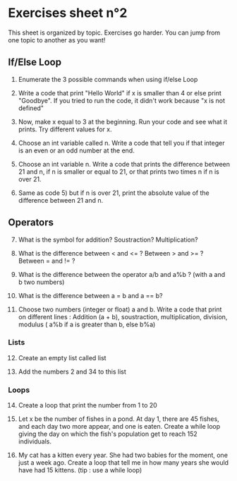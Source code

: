 # Exercises sheet n°2
This sheet is organized by topic. Exercises go harder. You can jump from one topic to another as you want!

## If/Else Loop

1) Enumerate the 3 possible commands when using if/else Loop

2) Write a code that print "Hello World" if x is smaller than 4 or else print "Goodbye".
If you tried to run the code, it didn't work because "x is not defined"
3) Now, make x equal to 3 at the beginning. Run your code and see what it prints.
Try different values for x.

4) Choose an int variable called n. Write a code that tell you if that integer is an even or an odd number at the end.

5) Choose an int variable n. Write a code that prints the difference between 21 and n, if n is smaller or equal to 21,
or that prints two times n if n is over 21.

6) Same as code 5) but if n is over 21, print the absolute value of the difference between 21 and n.

## Operators

7) What is the symbol for addition? Soustraction? Multiplication?

8) What is the difference between < and <= ? Between > and  >= ? Between = and != ?

9) What is the difference between the operator a/b and a%b ? (with a and b two numbers) 

10) What is the difference between a = b and a == b?

11) Choose two numbers (integer or float) a and b.
Write a code that print on different lines : Addition (a + b), soustraction, multiplication, division,
modulus ( a%b if a is greater than b, else b%a)

### Lists

12) Create an empty list called list

13) Add the numbers 2 and 34 to this list 

### Loops

14) Create a loop that print the number from 1 to 20

15) Let x be the number of fishes in a pond. At day 1, there are 45 fishes, and each day two more appear, and one is eaten. Create a while loop giving the day on which the fish's population get to reach 152 individuals.

16) My cat has a kitten every year. She had two babies for the moment, one just a week ago.
Create a loop that tell me in how many years she would have had 15 kittens. (tip : use a while loop)
